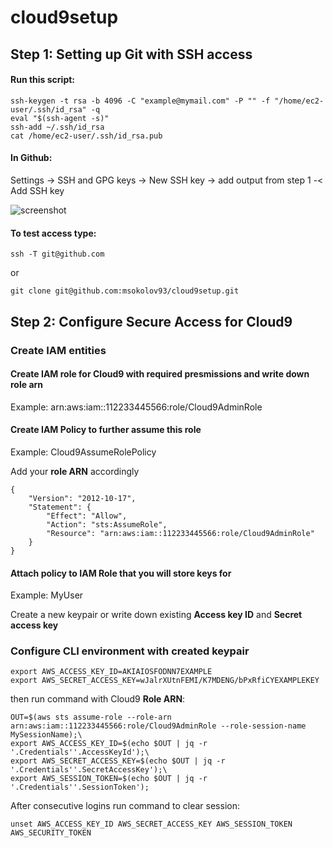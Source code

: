 # cloud9setup

## Step 1: Setting up Git with SSH access

#### Run this script:

```
ssh-keygen -t rsa -b 4096 -C "example@mymail.com" -P "" -f "/home/ec2-user/.ssh/id_rsa" -q  
eval "$(ssh-agent -s)"
ssh-add ~/.ssh/id_rsa
cat /home/ec2-user/.ssh/id_rsa.pub
```

#### In Github: 

Settings -> SSH and GPG keys -> New SSH key -> add output from step 1 -< Add SSH key

![screenshot](https://github.com/msokolov93/cloud9setup/blob/main/Screenshot%202022-11-27%20150807.png?raw=true)

#### To test access type:

```
ssh -T git@github.com
```
or
```
git clone git@github.com:msokolov93/cloud9setup.git
```

## Step 2: Configure Secure Access for Cloud9

### Create IAM entities

#### Create IAM role for Cloud9 with required presmissions and write down role arn
Example: arn:aws:iam::112233445566:role/Cloud9AdminRole

#### Create IAM Policy to further assume this role
Example: Cloud9AssumeRolePolicy

Add your **role ARN** accordingly
```
{
    "Version": "2012-10-17",
    "Statement": {
        "Effect": "Allow",
        "Action": "sts:AssumeRole",
        "Resource": "arn:aws:iam::112233445566:role/Cloud9AdminRole"
    }
}
````

#### Attach policy to IAM Role that you will store keys for
Example: MyUser

Create a new keypair or write down existing **Access key ID** and **Secret access key**

### Configure CLI environment with created keypair

```
export AWS_ACCESS_KEY_ID=AKIAIOSFODNN7EXAMPLE
export AWS_SECRET_ACCESS_KEY=wJalrXUtnFEMI/K7MDENG/bPxRfiCYEXAMPLEKEY
``` 
then run command with Cloud9 **Role ARN**:
```
OUT=$(aws sts assume-role --role-arn arn:aws:iam::112233445566:role/Cloud9AdminRole --role-session-name MySessionName);\
export AWS_ACCESS_KEY_ID=$(echo $OUT | jq -r '.Credentials''.AccessKeyId');\
export AWS_SECRET_ACCESS_KEY=$(echo $OUT | jq -r '.Credentials''.SecretAccessKey');\
export AWS_SESSION_TOKEN=$(echo $OUT | jq -r '.Credentials''.SessionToken');
```

After consecutive logins run command to clear session: 
```
unset AWS_ACCESS_KEY_ID AWS_SECRET_ACCESS_KEY AWS_SESSION_TOKEN AWS_SECURITY_TOKEN
```
